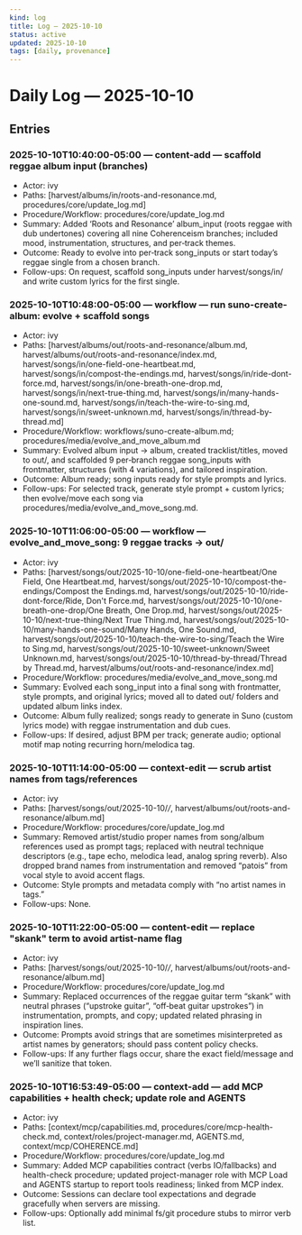 ```yaml
---
kind: log
title: Log — 2025-10-10
status: active
updated: 2025-10-10
tags: [daily, provenance]
---
```


# Daily Log — 2025-10-10

## Entries

### 2025-10-10T10:40:00-05:00 — content-add — scaffold reggae album input (branches)

- Actor: ivy
- Paths: [harvest/albums/in/roots-and-resonance.md, procedures/core/update_log.md]
- Procedure/Workflow: procedures/core/update_log.md
- Summary: Added ‘Roots and Resonance’ album_input (roots reggae with dub undertones) covering all nine Coherenceism branches; included mood, instrumentation, structures, and per‑track themes.
- Outcome: Ready to evolve into per‑track song_inputs or start today’s reggae single from a chosen branch.
- Follow-ups: On request, scaffold song_inputs under harvest/songs/in/ and write custom lyrics for the first single.

### 2025-10-10T10:48:00-05:00 — workflow — run suno-create-album: evolve + scaffold songs

- Actor: ivy
- Paths: [harvest/albums/out/roots-and-resonance/album.md, harvest/albums/out/roots-and-resonance/index.md, harvest/songs/in/one-field-one-heartbeat.md, harvest/songs/in/compost-the-endings.md, harvest/songs/in/ride-dont-force.md, harvest/songs/in/one-breath-one-drop.md, harvest/songs/in/next-true-thing.md, harvest/songs/in/many-hands-one-sound.md, harvest/songs/in/teach-the-wire-to-sing.md, harvest/songs/in/sweet-unknown.md, harvest/songs/in/thread-by-thread.md]
- Procedure/Workflow: workflows/suno-create-album.md; procedures/media/evolve_and_move_album.md
- Summary: Evolved album input → album, created tracklist/titles, moved to out/, and scaffolded 9 per‑branch reggae song_inputs with frontmatter, structures (with 4 variations), and tailored inspiration.
- Outcome: Album ready; song inputs ready for style prompts and lyrics.
- Follow-ups: For selected track, generate style prompt + custom lyrics; then evolve/move each song via procedures/media/evolve_and_move_song.md.

### 2025-10-10T11:06:00-05:00 — workflow — evolve_and_move_song: 9 reggae tracks → out/

- Actor: ivy
- Paths: [harvest/songs/out/2025-10-10/one-field-one-heartbeat/One Field, One Heartbeat.md, harvest/songs/out/2025-10-10/compost-the-endings/Compost the Endings.md, harvest/songs/out/2025-10-10/ride-dont-force/Ride, Don't Force.md, harvest/songs/out/2025-10-10/one-breath-one-drop/One Breath, One Drop.md, harvest/songs/out/2025-10-10/next-true-thing/Next True Thing.md, harvest/songs/out/2025-10-10/many-hands-one-sound/Many Hands, One Sound.md, harvest/songs/out/2025-10-10/teach-the-wire-to-sing/Teach the Wire to Sing.md, harvest/songs/out/2025-10-10/sweet-unknown/Sweet Unknown.md, harvest/songs/out/2025-10-10/thread-by-thread/Thread by Thread.md, harvest/albums/out/roots-and-resonance/index.md]
- Procedure/Workflow: procedures/media/evolve_and_move_song.md
- Summary: Evolved each song_input into a final song with frontmatter, style prompts, and original lyrics; moved all to dated out/ folders and updated album links index.
- Outcome: Album fully realized; songs ready to generate in Suno (custom lyrics mode) with reggae instrumentation and dub cues.
- Follow-ups: If desired, adjust BPM per track; generate audio; optional motif map noting recurring horn/melodica tag.

### 2025-10-10T11:14:00-05:00 — context-edit — scrub artist names from tags/references

- Actor: ivy
- Paths: [harvest/songs/out/2025-10-10/*/*, harvest/albums/out/roots-and-resonance/album.md]
- Procedure/Workflow: procedures/core/update_log.md
- Summary: Removed artist/studio proper names from song/album references used as prompt tags; replaced with neutral technique descriptors (e.g., tape echo, melodica lead, analog spring reverb). Also dropped brand names from instrumentation and removed “patois” from vocal style to avoid accent flags.
- Outcome: Style prompts and metadata comply with “no artist names in tags.”
- Follow-ups: None.

### 2025-10-10T11:22:00-05:00 — content-edit — replace "skank" term to avoid artist-name flag

- Actor: ivy
- Paths: [harvest/songs/out/2025-10-10/*/*, harvest/albums/out/roots-and-resonance/album.md]
- Procedure/Workflow: procedures/core/update_log.md
- Summary: Replaced occurrences of the reggae guitar term “skank” with neutral phrases (“upstroke guitar”, “off‑beat guitar upstrokes”) in instrumentation, prompts, and copy; updated related phrasing in inspiration lines.
- Outcome: Prompts avoid strings that are sometimes misinterpreted as artist names by generators; should pass content policy checks.
- Follow-ups: If any further flags occur, share the exact field/message and we’ll sanitize that token.

### 2025-10-10T16:53:49-05:00 — context-add — add MCP capabilities + health check; update role and AGENTS

- Actor: ivy
- Paths: [context/mcp/capabilities.md, procedures/core/mcp-health-check.md, context/roles/project-manager.md, AGENTS.md, context/mcp/COHERENCE.md]
- Procedure/Workflow: procedures/core/update_log.md
- Summary: Added MCP capabilities contract (verbs IO/fallbacks) and health-check procedure; updated project-manager role with MCP Load and AGENTS startup to report tools readiness; linked from MCP index.
- Outcome: Sessions can declare tool expectations and degrade gracefully when servers are missing.
- Follow-ups: Optionally add minimal fs/git procedure stubs to mirror verb list.
